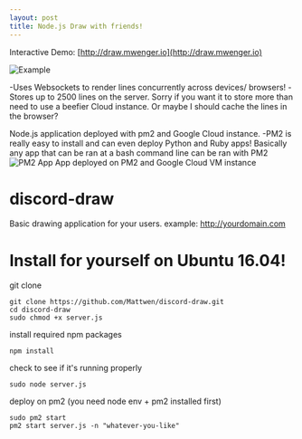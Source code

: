 ```yaml
---
layout: post
title: Node.js Draw with friends!
---
```

Interactive Demo: [http://draw.mwenger.io](http://draw.mwenger.io)

![Example](https://i.imgur.com/jZp7WuZ.png)

-Uses Websockets to render lines concurrently across devices/ browsers!
-Stores up to 2500 lines on the server. Sorry if you want it to store more than need to use a beefier Cloud instance. Or maybe I should cache the lines in the browser?

Node.js application deployed with pm2 and Google Cloud instance.
-PM2 is really easy to install and can even deploy Python and Ruby apps! Basically any app that can be ran at a bash command line can be ran with PM2
![PM2 App](https://i.imgur.com/oYCNC7c.png)
App deployed on PM2 and Google Cloud VM instance

# discord-draw
Basic drawing application for your users.
example: http://yourdomain.com

# Install for yourself on Ubuntu 16.04!

git clone

    git clone https://github.com/Mattwen/discord-draw.git
    cd discord-draw
    sudo chmod +x server.js
    
install required npm packages

    npm install
    
check to see if it's running properly

    sudo node server.js
    
deploy on pm2 (you need node env + pm2 installed first)

    sudo pm2 start
    pm2 start server.js -n "whatever-you-like"



